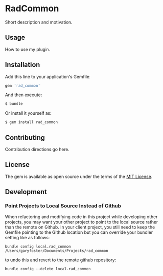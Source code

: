 # RadCommon
Short description and motivation.

## Usage
How to use my plugin.

## Installation
Add this line to your application's Gemfile:

```ruby
gem 'rad_common'
```

And then execute:
```bash
$ bundle
```

Or install it yourself as:
```bash
$ gem install rad_common
```

## Contributing
Contribution directions go here.

## License
The gem is available as open source under the terms of the [MIT License](http://opensource.org/licenses/MIT).

## Development

### Point Projects to Local Source Instead of Github

When refactoring and modifying code in this project while developing other projects, you may want your other project to point to the local source rather than the remote on Github. In your client project, you still need to keep the Gemfile pointing to the Github location but you can override your bundler setting like as follows:

`bundle config local.rad_common /Users/garyfoster/Documents/Projects/rad_common`

to undo this and revert to the remote github repository:

`bundle config --delete local.rad_common`
